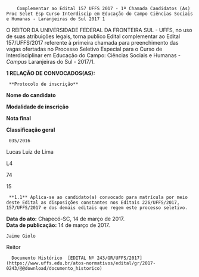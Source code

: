         Complementar ao Edital 157 UFFS 2017 - 1ª Chamada Candidatos (As) Proc Selet Esp Curso Interdiscip em Educação do Campo Ciências Sociais e Humanas - Laranjeiras do Sul 2017 1  

O REITOR DA UNIVERSIDADE FEDERAL DA FRONTEIRA SUL - UFFS, no uso de suas atribuições legais, torna publico Edital complementar ao Edital 157/UFFS/2017 referente à primeira chamada para preenchimento das vagas ofertadas no Processo Seletivo Especial para o Curso de Interdisciplinar em Educação do Campo: Ciências Sociais e Humanas - *Campus* Laranjeiras do Sul *-* 2017/1.

  

 **1 RELAÇÃO DE CONVOCADOS(AS):** 

     **Protocolo de inscrição**

   **Nome do candidato**

   **Modalidade de inscrição**

   **Nota final**

   **Classificação geral**

     035/2016

   Lucas Luiz de Lima

   L4

   74

   15

     **1.1** Aplica-se ao candidato(a) convocado para matrícula por meio deste Edital as disposições constantes nos Editais 226/UFFS/2017, 157/UFFS/2017 e dos demais editais que regem este processo seletivo.

   **Data do ato:** Chapecó-SC, 14 de março de 2017.   
 **Data de publicação:**  14 de março de 2017. 

    Jaime Giolo   
 Reitor 

      Documento Histórico  [EDITAL Nº 243/GR/UFFS/2017](https://www.uffs.edu.br/atos-normativos/edital/gr/2017-0243/@@download/documento_historico)     
      